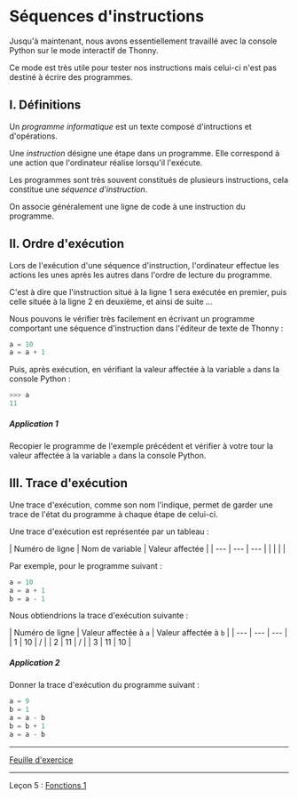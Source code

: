 # Séquences d'instructions

Jusqu'à maintenant, nous avons essentiellement travaillé avec la console Python sur le mode interactif de Thonny.

Ce mode est très utile pour tester nos instructions mais celui-ci n'est pas destiné à écrire des programmes.

## I. Définitions

Un *programme informatique* est un texte composé d'intructions et d'opérations.

Une *instruction* désigne une étape dans un programme. Elle correspond à une action que l'ordinateur réalise lorsqu'il l'exécute.

Les programmes sont très souvent constitués de plusieurs instructions, cela constitue une *séquence d'instruction*.

On associe généralement une ligne de code à une instruction du programme.

## II. Ordre d'exécution

Lors de l'exécution d'une séquence d'instruction, l'ordinateur effectue les actions les unes après les autres dans l'ordre de lecture du programme. 

C'est à dire que l'instruction situé à la ligne 1 sera exécutée en premier, puis celle située à la ligne 2 en deuxième, et ainsi de suite ...

Nous pouvons le vérifier très facilement en écrivant un programme comportant une séquence d'instruction dans l'éditeur de texte de Thonny :

```python
a = 10
a = a + 1
```

Puis, après exécution, en vérifiant la valeur affectée à la variable `a` dans la console Python :

```python
>>> a
11
```

##### Application 1

Recopier le programme de l'exemple précédent et vérifier à votre tour la valeur affectée à la variable `a` dans la console Python.

## III. Trace d'exécution

Une trace d'exécution, comme son nom l'indique, permet de garder une trace de l'état du programme à chaque étape de celui-ci.

Une trace d'exécution est représentée par un tableau :

| Numéro de ligne | Nom de variable | Valeur affectée |
| --- | --- | --- |
| | | |

Par exemple, pour le programme suivant :

```python
a = 10
a = a + 1
b = a - 1
```

Nous obtiendrions la trace d'exécution suivante :

| Numéro de ligne | Valeur affectée à `a` | Valeur affectée à `b` |
| --- | --- | --- |
| 1 | 10 | / |
| 2 | 11 | / |
| 3 | 11 | 10 |

##### Application 2

Donner la trace d'exécution du programme suivant :

```python
a = 9
b = 1
a = a - b
b = b + 1
a = a - b
```

_______

[Feuille d'exercice](./Exercices/Exercices_sequences.md)

_______

Leçon 5 : [Fonctions 1](./Fonctions_1.md)